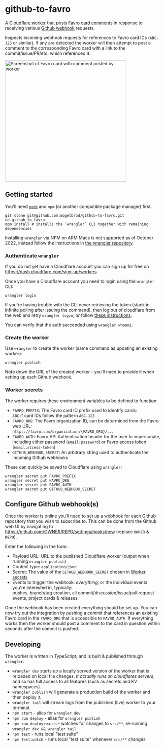# github-to-favro

A [Cloudflare worker](https://developers.cloudflare.com/workers/) that posts
[Favro card comments](https://favro.com/developer/) in response to receiving various
[Github webhook](https://docs.github.com/en/developers/webhooks-and-events/webhooks/) requests.

Inspects incoming webhook requests for references to Favro card IDs (`ABC-123` or similar).
If any are detected the worker will then attempt to post a comment to the corresponding
Favro card with a link to the commit/issue/PR/etc. which referenced it.

<img width="393" alt="Screenshot of Favro card with comment posted by worker" src="https://user-images.githubusercontent.com/150084/194759250-4b714388-71cc-4f49-9154-ef4e6b74f816.png">

## Getting started

You'll need [`node`](https://nodejs.org/en/download/) and
`npm` (or another compatible package manager) first.

```shell
git clone git@github.com:mogelbrod/github-to-favro.git
cd github-to-favro
npm install # installs the `wrangler` CLI together with remaining dependencies
```

Installing `wrangler` via NPM on ARM Macs is not supported as of October 2022,
instead follow the instructions in
[the wrangler repository](https://github.com/cloudflare/wrangler#installation).

### Authenticate `wrangler`

If you do not yet have a Cloudflare account you can sign up for free on
<https://dash.cloudflare.com/sign-up/workers>.

Once you have a Cloudflare account you need to login using the `wrangler` CLI:
```shell
wrangler login
```

If you're having trouble with the CLI never retrieving the token
(stuck in infinite polling after issuing the command), then log
out of cloudflare from the web and retry `wrangler login`,
or follow [these instructions](https://github.com/cloudflare/wrangler/issues/1703#issuecomment-754219928).

You can verify that the auth succeeded using `wrangler whoami`.

### Create the worker

Use `wrangler` to create the worker (same command as updating an existing worker):

```shell
wrangler publish
```

Note down the URL of the created worker - you'll need to provide it when setting
up each Github webhook.

### Worker secrets

The worker requires these environment variables to be defined to function:

- `FAVRO_PREFIX`: The Favro card ID prefix used to identify cards:<br>
  `ABC` if card IDs follow the pattern `ABC-123`
- `FAVRO_ORG`: The Favro organization ID, can be determined from the Favro web URL:<br>
  `https://favro.com/organization/{FAVRO_ORG}/...`
- `FAVRO_AUTH`: Favro API Authentication header for the user to impersonate, including
  either password (`email:password`) or Favro access token (`email:access-token`)
- `GITHUB_WEBHOOK_SECRET`: An arbitrary string used to authenticate the incoming
  Github webhooks

These can quickly be saved to Cloudflare using `wrangler`:

```shell
wrangler secret put FAVRO_PREFIX
wrangler secret put FAVRO_ORG
wrangler secret put FAVRO_AUTH
wrangler secret put GITHUB_WEBHOOK_SECRET
```

## Configure Github webhook(s)

Once the worker is online you'll need to set up a webhook for each Github
repository that you wish to subscribe to.  This can be done from the Github web
UI by navigating to
<https://github.com/OWNER/REPO/settings/hooks/new> (replace `OWNER` & `REPO`).

Enter the following in the form:

* Payload URL: URL to the published Cloudflare worker (output when running `wrangler publish`)
* Content type: `application/json`
* Secret: The value of the `GITHUB_WEBHOOK_SECRET` chosen in [Worker secrets](#worker-secrets)
* Events to trigger the webhook: _everything_, or the individual events you're interested in, typically:<br>
  pushes, branch/tag creation, all commit/discussion/issue/pull request events, project cards & releases

Once the webhook has been created everything should be set up.  You can now try
out the integration by pushing a commit that references an existing Favro card
in the `FAVRO_ORG` that is accessible to `FAVRO_AUTH`. If everything works then
the worker should post a comment to the card in question within seconds after
the commit is pushed.

## Developing

The worker is written in TypeScript, and is built & published through `wrangler`.

* `wrangler dev` starts up a locally served version of the worker that is
  reloaded on local file changes. *It actually runs on cloudflares servers*, and so
  has full access to all features (such as secrets and KV namespaces).
* `wrangler publish` will generate a production build of the worker and then deploy it.
* `wrangler tail` will stream logs from the published (live) worker to your terminal.
* `npm start` - alias for `wrangler dev`
* `npm run deploy` - alias for `wrangler publish`
* `npm run deploy:watch` - watches for changes to `src/**`, re-running `wrangler dev && wrangler tail`
* `npm test` - runs local "test suite"
* `npm test:watch` - runs local "test suite" whenever `src/**` changes
